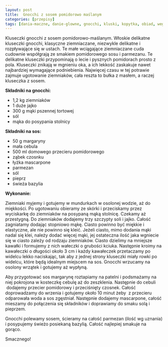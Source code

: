 ```yaml
---
layout: post
title:  Gnocchi z sosem pomidorowo maślanym
categories: [przepisy]
tags: [dania-maczne, danie-glowne, gnocchi, kluski, kopytka, obiad, wege, wloskie-smaki]
---
```

Kluseczki gnocchi z sosem pomidorowo-maślanym. Włoskie delikatne kluseczki gnocchi, klasyczne ziemniaczane, niezwykle delikatne i rozpływające się w ustach. Te małe wciągające ziemniaczane cuda cudownie współgrają ze smakiem pomidorowego sosu i parmezanu. Te delikatne kluseczki przypominają o lecie i pysznych pomidorach prosto z pola. Kluseczki znikają w mgnieniu oka, a ich lekkość zaskakuje nawet najbardziej wymagające podniebienia. Najwięcej czasu w tej potrawie zajmuje ugotowanie ziemniaków, cała reszta to bułka z masłem, a raczej kluseczka z sosem.

**Składniki na gnocchi:**
* 1,2 kg ziemniaków
* 1 duże jajko
* 300 g mąki pszennej tortowej
* sól
* mąka do posypania stolnicy

**Składniki na sos:**
* 50 g margaryny
* mała cebula
* 500 ml domowego przecieru pomidorowego
* ząbek czosnku
* łyżka mascarpone
* parmezan
* sól
* pieprz
* świeża bazylia

**Wykonanie:**

Ziemniaki myjemy i gotujemy w mundurkach w osolonej wodzie, aż do miękkości. Po ugotowaniu obieramy ze skórki i przeciskamy przez wyciskarkę do ziemniaków na posypaną mąką stolnicę. Czekamy aż przestygną. Do ziemniaków dodajemy trzy szczypty soli i jajko. Całość zagniatamy dodając stopniowo mąkę. Ciasto powinno być miękkie i elastyczne, ale nie powinno się kleić. Jeżeli ciasto, mimo dodania mąki nadal się klei, należy dodać więcej mąki, jej ostateczna ilość jaka wgniecie się w ciasto zależy od rodzaju ziemniaków. Ciasto dzielimy na mniejsze kawałki i formujemy z nich wałeczki o grubości kciuka. Następnie kroimy na kawałeczki o długości około 3 cm i każdy kawałeczek przetaczamy po widelcu lekko naciskając, tak aby z jednej strony kluseczki miały rowki po widelcu, które będą idealnym miejscem na sos. Gnocchi wrzucamy na osolony wrzątek i gotujemy aż wypłyną.

Aby przygotować sos margarynę roztapiamy na patelni i podsmażamy na niej pokrojona w kosteczkę cebulę aż do zeszklenia. Następnie do cebuli  dodajemy przecier pomidorowy i przeciśnięty czosnek. Całość doprowadzamy do wrzenia i gotujemy około 10 minut żeby  z przecieru odparowała woda a sos zgęstniał. Następnie dodajemy mascarpone, całość mieszamy do połączenia się składników i doprawiamy do smaku solą i pieprzem.

Gnocchi polewamy sosem, ścieramy na całość parmezan (ilość wg uznania) i posypujemy świeżo posiekaną bazylią. Całość najlepiej smakuje na gorąco.

Smacznego!